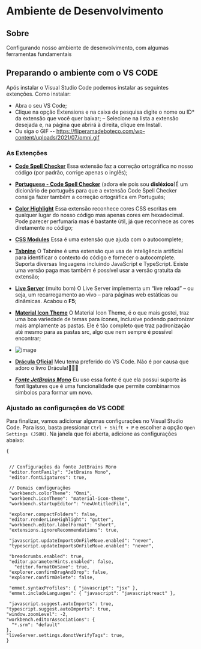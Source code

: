 # Ambiente de Desenvolvimento

## Sobre
Configurando nosso ambiente de desenvolvimento, com algumas ferramentas fundamentais

## Preparando o ambiente com o VS CODE
Após instalar o Visual Studio Code podemos instalar as seguintes extenções. Como instalar:
- Abra o seu VS Code;
- Clique na opção Extensions e na caixa de pesquisa digite o nome ou ID* da extensão que você quer baixar;
– Selecione na lista a extensão desejada e, na página que abrirá à direita, clique em Install.
- Ou siga o GIF
-- https://fliperamadeboteco.com/wp-content/uploads/2021/07/omni.gif 

### As Extenções 
- **[Code Spell Checker](https://marketplace.visualstudio.com/items?itemName=streetsidesoftware.code-spell-checker)** Essa extensão faz a correção ortográfica no nosso código (por padrão, corrige apenas o inglês);
- **[Portuguese - Code Spell Checker](https://marketplace.visualstudio.com/items?itemName=streetsidesoftware.code-spell-checker-portuguese)** (adora ele pois sou **disléxico**)É um dicionário de português para que a extensão Code Spell Checker consiga fazer também a correção ortográfica em Português;
- **[Color Highlight](https://marketplace.visualstudio.com/items?itemName=naumovs.color-highlight)** Essa extensão reconhece cores CSS escritas em qualquer lugar do nosso código mas apenas cores em hexadecimal. Pode parecer perfumaria mas é bastante útil, já que reconhece as cores diretamente no código;
- **[CSS Modules](https://marketplace.visualstudio.com/items?itemName=clinyong.vscode-css-modules)** Essa é uma extensão que ajuda com o autocomplete;
- **[Tabnine](https://marketplace.visualstudio.com/items?itemName=TabNine.tabnine-vscode)** O Tabnine é uma extensão que usa de inteligência artificial para identificar o contexto do código e fornecer o autocomplete. Suporta diversas linguagens incluindo JavaScript e TypeScript. Existe uma versão paga mas também é possível usar a versão gratuita da extensão;
- **[Live Server](https://marketplace.visualstudio.com/items?itemName=ritwickdey.LiveServer)** (muito bom) O Live Server implementa um “live reload” – ou seja, um recarregamento ao vivo – para páginas web estáticas ou dinâmicas. Acabou o **F5**;
- **[Material Icon Theme](https://marketplace.visualstudio.com/items?itemName=PKief.material-icon-theme)** O Material Icon Theme, é o que mais gostei, traz uma boa variedade de temas para ícones, inclusive podendo padronizar mais amplamente as pastas. Ele é tão completo que traz padronização até mesmo para as pastas src, algo que nem sempre é possível encontrar;
- ![image](https://user-images.githubusercontent.com/4933034/124986295-da82c080-e011-11eb-8661-9646a8e0854a.png)

- **[Drácula Oficial](https://marketplace.visualstudio.com/items?itemName=dracula-theme.theme-dracula)** Meu tema preferido do VS Code. Não é por causa que adoro o livro Drácula!🧛🏻‍♂️
- ***[Fonte JetBrains Mono](https://www.jetbrains.com/lp/mono/)*** Eu uso essa fonte é que ela possui suporte às font ligatures que é uma funcionalidade que permite combinarmos símbolos para formar um novo.

### Ajustado as configurações do VS CODE
Para finalizar, vamos adicionar algumas configurações no Visual Studio Code. Para isso, basta pressionar `Ctrl + Shift + P` e escolher a opção `Open Settings (JSON)`. Na janela que foi aberta, adicione as configurações abaixo:


```
{


 // Configurações da fonte JetBrains Mono
 "editor.fontFamily": "JetBrains Mono",
 "editor.fontLigatures": true,

 // Demais configurações
 "workbench.colorTheme": "Omni",
 "workbench.iconTheme": "material-icon-theme",
 "workbench.startupEditor": "newUntitledFile",

 "explorer.compactFolders": false,
 "editor.renderLineHighlight": "gutter",
 "workbench.editor.labelFormat": "short",
 "extensions.ignoreRecommendations": true,

 "javascript.updateImportsOnFileMove.enabled": "never",
 "typescript.updateImportsOnFileMove.enabled": "never",

 "breadcrumbs.enabled": true,
 "editor.parameterHints.enabled": false,
   "editor.formatOnSave": true,
 "explorer.confirmDragAndDrop": false,
 "explorer.confirmDelete": false,
 
 "emmet.syntaxProfiles": { "javascript": "jsx" },
 "emmet.includeLanguages": { "javascript": "javascriptreact" },

 "javascript.suggest.autoImports": true,
"typescript.suggest.autoImports": true,
"window.zoomLevel": -2,
"workbench.editorAssociations": {
  "*.srm": "default"
},
"liveServer.settings.donotVerifyTags": true,
}
````
